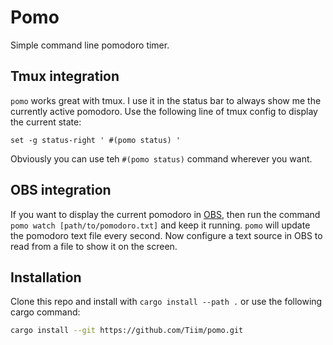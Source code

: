 # Pomo

Simple command line pomodoro timer.


## Tmux integration

`pomo` works great with tmux. I use it in the status bar to always show me the currently active pomodoro. Use the following line of tmux config to 
display the current state:

```tmux.config
set -g status-right ' #(pomo status) '
```

Obviously you can use teh `#(pomo status)` command wherever you want.


## OBS integration

If you want to display the current pomodoro in [OBS](https://obsproject.com/), then run the command `pomo watch [path/to/pomodoro.txt]` and keep it running.
`pomo` will update the pomodoro text file every second. Now configure a text source in OBS to read from a file to show it on the screen.

## Installation

Clone this repo and install with `cargo install --path .` or use the following cargo command:

```sh
cargo install --git https://github.com/Tiim/pomo.git
```
